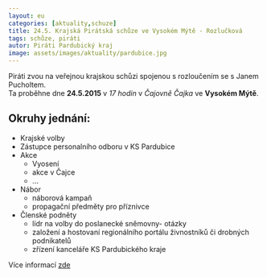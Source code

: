 ```yaml
---
layout: eu
categories: [aktuality,schuze]
title: 24.5. Krajská Pirátská schůze ve Vysokém Mýtě - Rozlučková
tags: schůze, piráti
autor: Piráti Pardubický kraj
image: assets/images/aktuality/pardubice.jpg
---
```

Piráti zvou na veřejnou krajskou schůzi spojenou s rozloučením se s Janem Pucholtem.  
Ta proběhne dne __24.5.2015__ v _17 hodin_ v _Čajovně Čajka_ ve __Vysokém Mýtě__. 

Okruhy jednání:
---------------
* Krajské volby
* Zástupce personalního odboru v KS Pardubice
* Akce
  * Vyosení
  * akce v Čajce
  * ... 
* Nábor
  * náborová kampaň
  * propagační předměty pro příznivce
* Členské podněty
  * lídr na volby do poslanecké sněmovny- otázky
  * založení a hostovaní regionálního portálu živnostníků či drobných podnikatelů
  * zřízení kanceláře KS Pardubického kraje   

Více informací [zde](https://forum.pirati.cz/pardubicky-kraj-f85/17-5-2015-kvetnova-schuze-ks-pardubicky-kraj-ve-vm-t28896.html)
